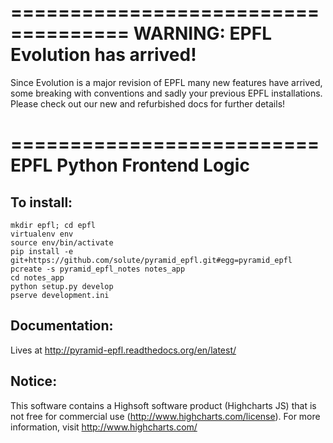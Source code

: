 ====================================
WARNING: EPFL Evolution has arrived!
====================================
Since Evolution is a major revision of EPFL many new features have arrived, some breaking with conventions and sadly your previous EPFL installations.
Please check out our new and refurbished docs for further details!

==========================
EPFL Python Frontend Logic
==========================

To install:
-----------

	mkdir epfl; cd epfl
	virtualenv env
	source env/bin/activate
	pip install -e git+https://github.com/solute/pyramid_epfl.git#egg=pyramid_epfl
	pcreate -s pyramid_epfl_notes notes_app
	cd notes_app
	python setup.py develop
	pserve development.ini


Documentation:
--------------

Lives at http://pyramid-epfl.readthedocs.org/en/latest/


Notice:
-------

This software contains a Highsoft software product (Highcharts JS) that is not free for commercial use (http://www.highcharts.com/license).
For more information, visit http://www.highcharts.com/
  



